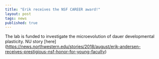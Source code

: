 ```yaml
---
title: "Erik receives the NSF CAREER award!"
layout: post
tags: news
published: true
---
```


The lab is funded to investigate the microevolution of dauer developmental plasticity. NU story [here] (https://news.northwestern.edu/stories/2018/august/erik-andersen-receives-prestigious-nsf-honor-for-young-faculty) 
